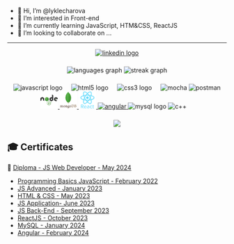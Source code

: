 - 👋 Hi, I’m @lyklecharova
- 👀 I’m interested in Front-end
- 🌱 I’m currently learning JavaScript, HTM&CSS, ReactJS
- 💞️ I’m looking to collaborate on ...

<hr>

<div align="center">
  <a href="https://www.linkedin.com/in/lilyana-klecharova-183311227/" target="_blank">
    <img src="https://raw.githubusercontent.com/maurodesouza/profile-readme-generator/master/src/assets/icons/social/linkedin/default.svg" width="52" height="40" alt="linkedin logo"  />
  </a>
</div>

###

<div align="center">
  <img src="https://github-readme-stats.vercel.app/api/top-langs?username=lyklecharova&locale=en&hide_title=true&layout=compact&card_width=320&langs_count=5&theme=vue-dark&hide_border=true&order=2" height="150" alt="languages graph"  />
  <img src="https://streak-stats.demolab.com?user=lyklecharova&locale=en&mode=daily&theme=vue-dark&hide_border=true&border_radius=5&order=3" height="150" alt="streak graph"  />
</div>

###

<div align="center">
  <img src="https://cdn.jsdelivr.net/gh/devicons/devicon/icons/javascript/javascript-original.svg" height="40" alt="javascript logo"  />
  <img width="12" />
  <img src="https://cdn.jsdelivr.net/gh/devicons/devicon/icons/html5/html5-original.svg" height="40" alt="html5 logo"  />
  <img width="12" />
  <img src="https://cdn.jsdelivr.net/gh/devicons/devicon/icons/css3/css3-original.svg" height="40" alt="css3 logo"  />
  <img width="12" />
  <img src="https://www.vectorlogo.zone/logos/mochajs/mochajs-icon.svg" alt="mocha" width="40" height="40"/>
  <img src="https://www.vectorlogo.zone/logos/getpostman/getpostman-icon.svg" alt="postman" width="40" height="40"/> </a> <a href="https://reactjs.org/" target="_blank" rel="noreferrer">
  <img src="https://raw.githubusercontent.com/devicons/devicon/master/icons/nodejs/nodejs-original-wordmark.svg" alt="nodejs" width="40" height="40"/>
  <img src="https://raw.githubusercontent.com/devicons/devicon/master/icons/mongodb/mongodb-original-wordmark.svg" alt="mongodb" width="40" height="40"/>
  <img src="https://raw.githubusercontent.com/devicons/devicon/master/icons/react/react-original-wordmark.svg" alt="react" width="40" height="40"/> 
  <img src="https://angular.io/assets/images/logos/angular/angular.svg" alt="angular" width="40" height="40"/> </a>
  <img src="https://cdn.jsdelivr.net/gh/devicons/devicon/icons/mysql/mysql-original.svg" height="40" width="40" alt="mysql logo"  />
  <img src="https://cdn.jsdelivr.net/gh/devicons/devicon@latest/icons/cplusplus/cplusplus-original.svg" height="40" width="40" alt="c++" />

          
          
  <img width="12" />
</div>

###
<div align="center">
  <img src="https://visitor-badge.laobi.icu/badge?page_id=lyklecharova.lyklecharova&"  />
</div>

## 🎓 Certificates

 📜 [Diploma - JS Web Developer - May 2024](https://softuni.bg/certificates/details/215959/566f78c6)

- [Programming Basics JavaScript - February 2022](https://softuni.bg/certificates/details/128381/c561d56c)
- [JS Advanced - January 2023](https://softuni.bg/certificates/details/167935/f170253b)
- [HTML & CSS - May 2023](https://softuni.bg/certificates/details/174689/99191302)
- [JS Application- June 2023](https://softuni.bg/certificates/details/181869/ec8e64c3)
- [JS Back-End - September 2023](https://softuni.bg/certificates/details/190539/ebd23781)
- [ReactJS - October 2023](https://softuni.bg/certificates/details/197807/a601c21d)
- [MySQL - January 2024](https://softuni.bg/certificates/details/202930/32d1c329)
- [Angular - February 2024](https://softuni.bg/certificates/details/211837/72b805c9)



###
